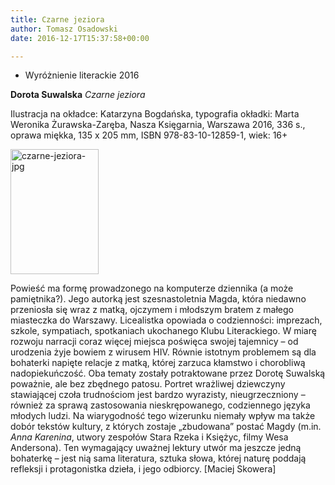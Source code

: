 ```yaml
---
title: Czarne jeziora
author: Tomasz Osadowski
date: 2016-12-17T15:37:58+00:00

---
```

  * Wyróżnienie literackie 2016

**Dorota Suwalska** _Czarne jeziora_

Ilustracja na okładce: Katarzyna Bogdańska, typografia okładki: Marta Weronika Żurawska-Zaręba, Nasza Księgarnia, Warszawa 2016, 336 s., oprawa miękka, 135 x 205 mm, ISBN 978-83-10-12859-1, wiek: 16+

<img class="alignnone size-medium wp-image-3788" src="http://www.ibby.pl/wp-content/uploads/2016/12/czarne-jeziora-jpg-141x200.jpg" alt="czarne-jeziora-jpg" width="141" height="200" srcset="http://www.ibby.pl/wp-content/uploads/2016/12/czarne-jeziora-jpg-141x200.jpg 141w, http://www.ibby.pl/wp-content/uploads/2016/12/czarne-jeziora-jpg-70x100.jpg 70w, http://www.ibby.pl/wp-content/uploads/2016/12/czarne-jeziora-jpg.jpg 352w" sizes="(max-width: 141px) 100vw, 141px" />

Powieść ma formę prowadzonego na komputerze dziennika (a może pamiętnika?). Jego autorką jest szesnastoletnia Magda, która niedawno przeniosła się wraz z matką, ojczymem i młodszym bratem z małego miasteczka do Warszawy. Licealistka opowiada o codzienności: imprezach, szkole, sympatiach, spotkaniach ukochanego Klubu Literackiego. W miarę rozwoju narracji coraz więcej miejsca poświęca swojej tajemnicy – od urodzenia żyje bowiem z wirusem HIV. Równie istotnym problemem są dla bohaterki napięte relacje z matką, której zarzuca kłamstwo i chorobliwą nadopiekuńczość. Oba tematy zostały potraktowane przez Dorotę Suwalską poważnie, ale bez zbędnego patosu. Portret wrażliwej dziewczyny stawiającej czoła trudnościom jest bardzo wyrazisty, nieugrzeczniony – również za sprawą zastosowania nieskrępowanego, codziennego języka młodych ludzi. Na wiarygodność tego wizerunku niemały wpływ ma także dobór tekstów kultury, z których zostaje „zbudowana” postać Magdy (m.in. _Anna Karenina_, utwory zespołów Stara Rzeka i Księżyc, filmy Wesa Andersona). Ten wymagający uważnej lektury utwór ma jeszcze jedną bohaterkę – jest nią sama literatura, sztuka słowa, której naturę poddają refleksji i protagonistka dzieła, i jego odbiorcy. [Maciej Skowera]

 
